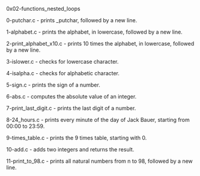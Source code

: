 0x02-functions_nested_loops

0-putchar.c - prints _putchar, followed by a new line.

1-alphabet.c -  prints the alphabet, in lowercase, followed by a new line.

2-print_alphabet_x10.c - prints 10 times the alphabet, in lowercase, followed by a new line.

3-islower.c - checks for lowercase character.

4-isalpha.c - checks for alphabetic character.

5-sign.c - prints the sign of a number.

6-abs.c - computes the absolute value of an integer.

7-print_last_digit.c - prints the last digit of a number.

8-24_hours.c - prints every minute of the day of Jack Bauer, starting from 00:00 to 23:59.

9-times_table.c - prints the 9 times table, starting with 0.

10-add.c -  adds two integers and returns the result.

11-print_to_98.c - prints all natural numbers from n to 98, followed by a new line.